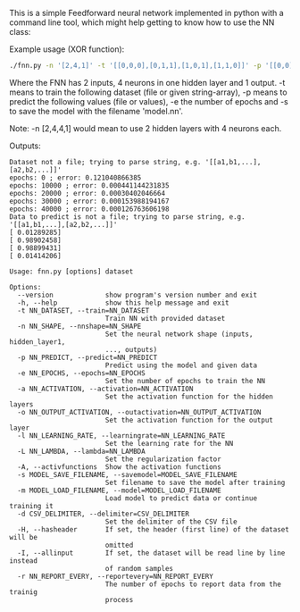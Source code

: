 This is a simple Feedforward neural network implemented in python with a command line tool, which might help getting to know how to use the NN class:

Example usage (XOR function):

``` sh
./fnn.py -n '[2,4,1]' -t '[[0,0,0],[0,1,1],[1,0,1],[1,1,0]]' -p '[[0,0],[0,1],[1,0],[1,1]]' -e 50000 -s model.nn

```

Where the FNN has 2 inputs, 4 neurons in one hidden layer and 1 output. -t means to train the following dataset (file or given string-array), -p means to predict the following values (file or values), -e the number of epochs and -s to save the model with the filename 'model.nn'.

Note: -n [2,4,4,1] would mean to use 2 hidden layers with 4 neurons each.

Outputs:
```
Dataset not a file; trying to parse string, e.g. '[[a1,b1,...],[a2,b2,...]]'
epochs: 0 ; error: 0.121040866385
epochs: 10000 ; error: 0.000441144231835
epochs: 20000 ; error: 0.00030402046664
epochs: 30000 ; error: 0.000153988194167
epochs: 40000 ; error: 0.000126763606198
Data to predict is not a file; trying to parse string, e.g. '[[a1,b1,...],[a2,b2,...]]'
[ 0.01289285]
[ 0.98902458]
[ 0.98899431]
[ 0.01414206]
```


```
Usage: fnn.py [options] dataset

Options:
  --version             show program's version number and exit
  -h, --help            show this help message and exit
  -t NN_DATASET, --train=NN_DATASET
                        Train NN with provided dataset
  -n NN_SHAPE, --nnshape=NN_SHAPE
                        Set the neural network shape (inputs, hidden_layer1,
                        ..., outputs)
  -p NN_PREDICT, --predict=NN_PREDICT
                        Predict using the model and given data
  -e NN_EPOCHS, --epochs=NN_EPOCHS
                        Set the number of epochs to train the NN
  -a NN_ACTIVATION, --activation=NN_ACTIVATION
                        Set the activation function for the hidden layers
  -o NN_OUTPUT_ACTIVATION, --outactivation=NN_OUTPUT_ACTIVATION
                        Set the activation function for the output layer
  -l NN_LEARNING_RATE, --learningrate=NN_LEARNING_RATE
                        Set the learning rate for the NN
  -L NN_LAMBDA, --lambda=NN_LAMBDA
                        Set the regularization factor
  -A, --activfunctions  Show the activation functions
  -s MODEL_SAVE_FILENAME, --savemodel=MODEL_SAVE_FILENAME
                        Set filename to save the model after training
  -m MODEL_LOAD_FILENAME, --model=MODEL_LOAD_FILENAME
                        Load model to predict data or continue training it
  -d CSV_DELIMITER, --delimiter=CSV_DELIMITER
                        Set the delimiter of the CSV file
  -H, --hasheader       If set, the header (first line) of the dataset will be
                        omitted
  -I, --allinput        If set, the dataset will be read line by line instead
                        of random samples
  -r NN_REPORT_EVERY, --reportevery=NN_REPORT_EVERY
                        The number of epochs to report data from the trainig
                        process


```
